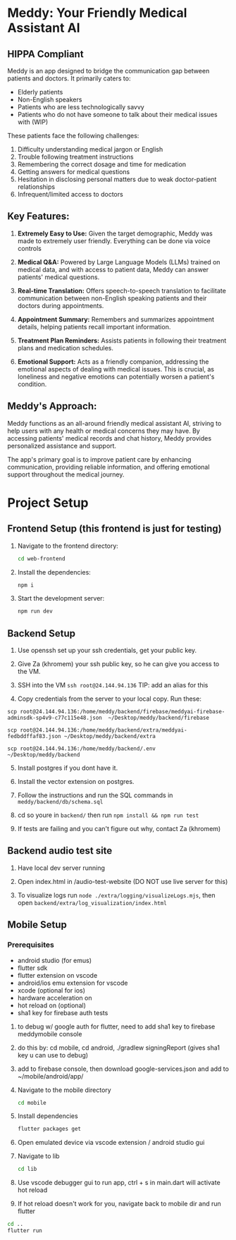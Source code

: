 # Meddy: Your Friendly Medical Assistant AI

## HIPPA Compliant

Meddy is an app designed to bridge the communication gap between patients and doctors. It primarily caters to:

- Elderly patients
- Non-English speakers
- Patients who are less technologically savvy
- Patients who do not have someone to talk about their medical issues with (WIP)

These patients face the following challenges:

1. Difficulty understanding medical jargon or English
2. Trouble following treatment instructions
3. Remembering the correct dosage and time for medication
4. Getting answers for medical questions
5. Hesitation in disclosing personal matters due to weak doctor-patient relationships
6. Infrequent/limited access to doctors

## Key Features:

1. **Extremely Easy to Use:** Given the target demographic, Meddy was made to extremely user friendly. Everything can be done via voice controls

2. **Medical Q&A:** Powered by Large Language Models (LLMs) trained on medical data, and with access to patient data, Meddy can answer patients' medical questions.

3. **Real-time Translation:** Offers speech-to-speech translation to facilitate communication between non-English speaking patients and their doctors during appointments.

4. **Appointment Summary:** Remembers and summarizes appointment details, helping patients recall important information.

5. **Treatment Plan Reminders:** Assists patients in following their treatment plans and medication schedules.

6. **Emotional Support:** Acts as a friendly companion, addressing the emotional aspects of dealing with medical issues. This is crucial, as loneliness and negative emotions can potentially worsen a patient's condition.

## Meddy's Approach:

Meddy functions as an all-around friendly medical assistant AI, striving to help users with any health or medical concerns they may have. By accessing patients' medical records and chat history, Meddy provides personalized assistance and support.

The app's primary goal is to improve patient care by enhancing communication, providing reliable information, and offering emotional support throughout the medical journey.

# Project Setup

## Frontend Setup (this frontend is just for testing)

1. Navigate to the frontend directory:
   ```sh
   cd web-frontend
   ```
2. Install the dependencies:
   ```sh
   npm i
   ```
3. Start the development server:
   ```sh
   npm run dev
   ```

## Backend Setup

1. Use openssh set up your ssh credentials, get your public key.

2. Give Za (khromem) your ssh public key, so he can give you access to the VM.

3. SSH into the VM `ssh root@24.144.94.136` TIP: add an alias for this

4. Copy credentials from the server to your local copy. Run these:

```
scp root@24.144.94.136:/home/meddy/backend/firebase/meddyai-firebase-adminsdk-sp4v9-c77c115e48.json  ~/Desktop/meddy/backend/firebase

scp root@24.144.94.136:/home/meddy/backend/extra/meddyai-fedbddffaf83.json ~/Desktop/meddy/backend/extra

scp root@24.144.94.136:/home/meddy/backend/.env ~/Desktop/meddy/backend
```

5. Install postgres if you dont have it.

6. Install the vector extension on postgres.

7. Follow the instructions and run the SQL commands in `meddy/backend/db/schema.sql`

8. cd so youre in `backend/` then run `npm install && npm run test`

9. If tests are failing and you can't figure out why, contact Za (khromem)

## Backend audio test site

1. Have local dev server running

2. Open index.html in /audio-test-website (DO NOT use live server for this)

3. To visualize logs run `node ./extra/logging/visualizeLogs.mjs`, then open `backend/extra/log_visualization/index.html`

## Mobile Setup

### Prerequisites

- android studio (for emus)
- flutter sdk
- flutter extension on vscode
- android/ios emu extension for vscode
- xcode (optional for ios)
- hardware acceleration on
- hot reload on (optional)
- sha1 key for firebase auth tests

1. to debug w/ google auth for flutter, need to add sha1 key to firebase meddymobile console

2. do this by: cd mobile, cd android, ./gradlew signingReport (gives sha1 key u can use to debug)

3. add to firebase console, then download google-services.json and add to ~/mobile/android/app/

4. Navigate to the mobile directory

   ```sh
   cd mobile
   ```

5. Install dependencies

   ```sh
   flutter packages get
   ```

6. Open emulated device via vscode extension / android studio gui

7. Navigate to lib

   ```sh
   cd lib
   ```

8. Use vscode debugger gui to run app, ctrl + s in main.dart will activate hot reload

9. If hot reload doesn't work for you, navigate back to mobile dir and run flutter

```sh
cd ..
flutter run
```
